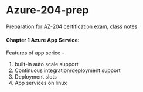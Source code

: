 # Azure-204-prep
Preparation for AZ-204 certification exam, class notes

#### Chapter 1 Azure App Service:
  Features of app serice - 
  1. built-in auto scale support
  2. Continuous integration/deployment support
  3. Deployment slots
  4. App services on linux

